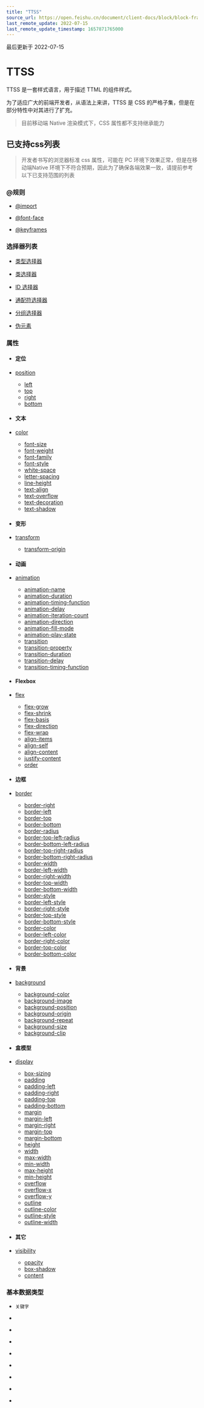 ```yaml
---
title: "TTSS"
source_url: https://open.feishu.cn/document/client-docs/block/block-frame/code-components-and-structure/view-layer/ttss/ttss
last_remote_update: 2022-07-15
last_remote_update_timestamp: 1657871765000
---
```

最后更新于 2022-07-15

# TTSS

TTSS 是一套样式语言，用于描述 TTML 的组件样式。

为了适应广大的前端开发者，从语法上来讲，TTSS 是 CSS 的严格子集，但是在部分特性中对其进行了扩充。
> 目前移动端 Native 渲染模式下，CSS 属性都不支持继承能力

## 已支持css列表

> 开发者书写的浏览器标准 css 属性，可能在 PC 环境下效果正常，但是在移动端Native 环境下不符合预期，因此为了确保各端效果一致，请提前参考以下已支持范围的列表

### @规则

-   [@import](https://open.feishu.cn/document/uAjLw4CM/uYjL24iN/block/block-frame/view-layer/ttss/rules/import)

-   [@font-face](https://open.feishu.cn/document/uAjLw4CM/uYjL24iN/block/block-frame/view-layer/ttss/rules/font-face)

-   [@keyframes](https://open.feishu.cn/document/uAjLw4CM/uYjL24iN/block/block-frame/view-layer/ttss/rules/keyframes)

### 选择器列表

-   [类型选择器](https://open.feishu.cn/document/uAjLw4CM/uYjL24iN/block/block-frame/view-layer/ttss/selector-list)
-   [类选择器](https://open.feishu.cn/document/uAjLw4CM/uYjL24iN/block/block-frame/view-layer/ttss/selector-list)
-   [ID 选择器](https://open.feishu.cn/document/uAjLw4CM/uYjL24iN/block/block-frame/view-layer/ttss/selector-list)

-   [通配符选择器](https://open.feishu.cn/document/uAjLw4CM/uYjL24iN/block/block-frame/view-layer/ttss/selector-list)

-   [分组选择器](https://open.feishu.cn/document/uAjLw4CM/uYjL24iN/block/block-frame/view-layer/ttss/selector-list)

-   [伪元素](https://open.feishu.cn/document/uAjLw4CM/uYjL24iN/block/block-frame/view-layer/ttss/selector-list)

### 属性

-   #### 定位

-   [position](https://open.feishu.cn/document/uAjLw4CM/uYjL24iN/block/block-frame/view-layer/ttss/attributes/position/position)
    -   [left](https://open.feishu.cn/document/uAjLw4CM/uYjL24iN/block/block-frame/view-layer/ttss/attributes/position/left)
    -   [top](https://open.feishu.cn/document/uAjLw4CM/uYjL24iN/block/block-frame/view-layer/ttss/attributes/position/top)
    -   [right](https://open.feishu.cn/document/uAjLw4CM/uYjL24iN/block/block-frame/view-layer/ttss/attributes/position/right)
    -   [bottom](https://open.feishu.cn/document/uAjLw4CM/uYjL24iN/block/block-frame/view-layer/ttss/attributes/position/bottom)

-   #### 文本

-   [color](https://open.feishu.cn/document/uAjLw4CM/uYjL24iN/block/block-frame/view-layer/ttss/attributes/text/color)
    -   [font-size](https://open.feishu.cn/document/uAjLw4CM/uYjL24iN/block/block-frame/view-layer/ttss/attributes/text/font-size)
    -   [font-weight](https://open.feishu.cn/document/uAjLw4CM/uYjL24iN/block/block-frame/view-layer/ttss/attributes/text/font-weight)
    -   [font-family](https://open.feishu.cn/document/uAjLw4CM/uYjL24iN/block/block-frame/view-layer/ttss/attributes/text/font-family)
    -   [font-style](https://open.feishu.cn/document/uAjLw4CM/uYjL24iN/block/block-frame/view-layer/ttss/attributes/text/font-style)
    -   [white-space](https://open.feishu.cn/document/uAjLw4CM/uYjL24iN/block/block-frame/view-layer/ttss/attributes/text/white-space)
    -   [letter-spacing](https://open.feishu.cn/document/uAjLw4CM/uYjL24iN/block/block-frame/view-layer/ttss/attributes/text/letter-spacing)
    -   [line-height](https://open.feishu.cn/document/uAjLw4CM/uYjL24iN/block/block-frame/view-layer/ttss/attributes/text/line-height)
    -   [text-align](https://open.feishu.cn/document/uAjLw4CM/uYjL24iN/block/block-frame/view-layer/ttss/attributes/text/text-align)
    -   [text-overflow](https://open.feishu.cn/document/uAjLw4CM/uYjL24iN/block/block-frame/view-layer/ttss/attributes/text/text-overflow)
    -   [text-decoration](https://open.feishu.cn/document/uAjLw4CM/uYjL24iN/block/block-frame/view-layer/ttss/attributes/text/text-decoration)
    -   [text-shadow](https://open.feishu.cn/document/uAjLw4CM/uYjL24iN/block/block-frame/view-layer/ttss/attributes/text/text-shadow)

-   #### 变形

-   [transform](https://open.feishu.cn/document/uAjLw4CM/uYjL24iN/block/block-frame/view-layer/ttss/attributes/transform/transform)
    -   [transform-origin](https://open.feishu.cn/document/uAjLw4CM/uYjL24iN/block/block-frame/view-layer/ttss/attributes/transform/transform-origin)

-   #### 动画

-   [animation](https://open.feishu.cn/document/uAjLw4CM/uYjL24iN/block/block-frame/view-layer/ttss/attributes/animation/animation)
    -   [animation-name](https://open.feishu.cn/document/uAjLw4CM/uYjL24iN/block/block-frame/view-layer/ttss/attributes/animation/animation-name)
    -   [animation-duration](https://open.feishu.cn/document/uAjLw4CM/uYjL24iN/block/block-frame/view-layer/ttss/attributes/animation/animation-duration)
    -   [animation-timing-function](https://open.feishu.cn/document/uAjLw4CM/uYjL24iN/block/block-frame/view-layer/ttss/attributes/animation/animation-timing-function)
    -   [animation-delay](https://open.feishu.cn/document/uAjLw4CM/uYjL24iN/block/block-frame/view-layer/ttss/attributes/animation/animation-delay)
    -   [animation-iteration-count](https://open.feishu.cn/document/uAjLw4CM/uYjL24iN/block/block-frame/view-layer/ttss/attributes/animation/animation-iteration-count)
    -   [animation-direction](https://open.feishu.cn/document/uAjLw4CM/uYjL24iN/block/block-frame/view-layer/ttss/attributes/animation/animation-direction)
    -   [animation-fill-mode](https://open.feishu.cn/document/uAjLw4CM/uYjL24iN/block/block-frame/view-layer/ttss/attributes/animation/animation-fill-mode)
    -   [animation-play-state](https://open.feishu.cn/document/uAjLw4CM/uYjL24iN/block/block-frame/view-layer/ttss/attributes/animation/animation-play-state)
    -   [transition](https://open.feishu.cn/document/uAjLw4CM/uYjL24iN/block/block-frame/view-layer/ttss/attributes/animation/transition)
    -   [transition-property](https://open.feishu.cn/document/uAjLw4CM/uYjL24iN/block/block-frame/view-layer/ttss/attributes/animation/transition-property)
    -   [transition-duration](https://open.feishu.cn/document/uAjLw4CM/uYjL24iN/block/block-frame/view-layer/ttss/attributes/animation/transition-duration)
    -   [transition-delay](https://open.feishu.cn/document/uAjLw4CM/uYjL24iN/block/block-frame/view-layer/ttss/attributes/animation/transition-delay)
    -   [transition-timing-function](https://open.feishu.cn/document/uAjLw4CM/uYjL24iN/block/block-frame/view-layer/ttss/attributes/animation/transition-timing-function)

-   #### Flexbox

-   [flex](https://open.feishu.cn/document/uAjLw4CM/uYjL24iN/block/block-frame/view-layer/ttss/attributes/flexbox/flex)
    -   [flex-grow](https://open.feishu.cn/document/uAjLw4CM/uYjL24iN/block/block-frame/view-layer/ttss/attributes/flexbox/flex-grow)
    -   [flex-shrink](https://open.feishu.cn/document/uAjLw4CM/uYjL24iN/block/block-frame/view-layer/ttss/attributes/flexbox/flex-shrink)
    -   [flex-basis](https://open.feishu.cn/document/uAjLw4CM/uYjL24iN/block/block-frame/view-layer/ttss/attributes/flexbox/flex-basis)
    -   [flex-direction](https://open.feishu.cn/document/uAjLw4CM/uYjL24iN/block/block-frame/view-layer/ttss/attributes/flexbox/flex-direction)
    -   [flex-wrap](https://open.feishu.cn/document/uAjLw4CM/uYjL24iN/block/block-frame/view-layer/ttss/attributes/flexbox/flex-wrap)
    -   [align-items](https://open.feishu.cn/document/uAjLw4CM/uYjL24iN/block/block-frame/view-layer/ttss/attributes/flexbox/align-items)
    -   [align-self](https://open.feishu.cn/document/uAjLw4CM/uYjL24iN/block/block-frame/view-layer/ttss/attributes/flexbox/align-self)
    -   [align-content](https://open.feishu.cn/document/uAjLw4CM/uYjL24iN/block/block-frame/view-layer/ttss/attributes/flexbox/align-content)
    -   [justify-content](https://open.feishu.cn/document/uAjLw4CM/uYjL24iN/block/block-frame/view-layer/ttss/attributes/flexbox/justify-content)
    -   [order](https://open.feishu.cn/document/uAjLw4CM/uYjL24iN/block/block-frame/view-layer/ttss/attributes/flexbox/order)

-   #### 边框

-   [border](https://open.feishu.cn/document/uAjLw4CM/uYjL24iN/block/block-frame/view-layer/ttss/attributes/border/border)
    -   [border-right](https://open.feishu.cn/document/uAjLw4CM/uYjL24iN/block/block-frame/view-layer/ttss/attributes/border/border-right)
    -   [border-left](https://open.feishu.cn/document/uAjLw4CM/uYjL24iN/block/block-frame/view-layer/ttss/attributes/border/border-left)
    -   [border-top](https://open.feishu.cn/document/uAjLw4CM/uYjL24iN/block/block-frame/view-layer/ttss/attributes/border/border-top)
    -   [border-bottom](https://open.feishu.cn/document/uAjLw4CM/uYjL24iN/block/block-frame/view-layer/ttss/attributes/border/border-bottom)
    -   [border-radius](https://open.feishu.cn/document/uAjLw4CM/uYjL24iN/block/block-frame/view-layer/ttss/attributes/border/border-radius)
    -   [border-top-left-radius](https://open.feishu.cn/document/uAjLw4CM/uYjL24iN/block/block-frame/view-layer/ttss/attributes/border/border-top-left-radius)
    -   [border-bottom-left-radius](https://open.feishu.cn/document/uAjLw4CM/uYjL24iN/block/block-frame/view-layer/ttss/attributes/border/border-bottom-left-radius)
    -   [border-top-right-radius](https://open.feishu.cn/document/uAjLw4CM/uYjL24iN/block/block-frame/view-layer/ttss/attributes/border/border-top-right-radius)
    -   [border-bottom-right-radius](https://open.feishu.cn/document/uAjLw4CM/uYjL24iN/block/block-frame/view-layer/ttss/attributes/border/border-bottom-right-radius)
    -   [border-width](https://open.feishu.cn/document/uAjLw4CM/uYjL24iN/block/block-frame/view-layer/ttss/attributes/border/border-width)
    -   [border-left-width](https://open.feishu.cn/document/uAjLw4CM/uYjL24iN/block/block-frame/view-layer/ttss/attributes/border/border-left-width)
    -   [border-right-width](https://open.feishu.cn/document/uAjLw4CM/uYjL24iN/block/block-frame/view-layer/ttss/attributes/border/border-right-width)
    -   [border-top-width](https://open.feishu.cn/document/uAjLw4CM/uYjL24iN/block/block-frame/view-layer/ttss/attributes/border/border-top-width)
    -   [border-bottom-width](https://open.feishu.cn/document/uAjLw4CM/uYjL24iN/block/block-frame/view-layer/ttss/attributes/border/border-bottom-width)
    -   [border-style](https://open.feishu.cn/document/uAjLw4CM/uYjL24iN/block/block-frame/view-layer/ttss/attributes/border/border-style)
    -   [border-left-style](https://open.feishu.cn/document/uAjLw4CM/uYjL24iN/block/block-frame/view-layer/ttss/attributes/border/border-left-style)
    -   [border-right-style](https://open.feishu.cn/document/uAjLw4CM/uYjL24iN/block/block-frame/view-layer/ttss/attributes/border/border-right-style)
    -   [border-top-style](https://open.feishu.cn/document/uAjLw4CM/uYjL24iN/block/block-frame/view-layer/ttss/attributes/border/border-top-style)
    -   [border-bottom-style](https://open.feishu.cn/document/uAjLw4CM/uYjL24iN/block/block-frame/view-layer/ttss/attributes/border/border-bottom-style)
    -   [border-color](https://open.feishu.cn/document/uAjLw4CM/uYjL24iN/block/block-frame/view-layer/ttss/attributes/border/border-color)
    -   [border-left-color](https://open.feishu.cn/document/uAjLw4CM/uYjL24iN/block/block-frame/view-layer/ttss/attributes/border/border-left-color)
    -   [border-right-color](https://open.feishu.cn/document/uAjLw4CM/uYjL24iN/block/block-frame/view-layer/ttss/attributes/border/border-right-color)
    -   [border-top-color](https://open.feishu.cn/document/uAjLw4CM/uYjL24iN/block/block-frame/view-layer/ttss/attributes/border/border-top-color)
    -   [border-bottom-color](https://open.feishu.cn/document/uAjLw4CM/uYjL24iN/block/block-frame/view-layer/ttss/attributes/border/border-bottom-color)

-   #### 背景

-   [background](https://open.feishu.cn/document/uAjLw4CM/uYjL24iN/block/block-frame/view-layer/ttss/attributes/background/background)
    -   [background-color](https://open.feishu.cn/document/uAjLw4CM/uYjL24iN/block/block-frame/view-layer/ttss/attributes/background/background-color)
    -   [background-image](https://open.feishu.cn/document/uAjLw4CM/uYjL24iN/block/block-frame/view-layer/ttss/attributes/background/background-image)
    -   [background-position](https://open.feishu.cn/document/uAjLw4CM/uYjL24iN/block/block-frame/view-layer/ttss/attributes/background/background-position)
    -   [background-origin](https://open.feishu.cn/document/uAjLw4CM/uYjL24iN/block/block-frame/view-layer/ttss/attributes/background/background-origin)
    -   [background-repeat](https://open.feishu.cn/document/uAjLw4CM/uYjL24iN/block/block-frame/view-layer/ttss/attributes/background/background-repeat)
    -   [background-size](https://open.feishu.cn/document/uAjLw4CM/uYjL24iN/block/block-frame/view-layer/ttss/attributes/background/background-size)
    -   [background-clip](https://open.feishu.cn/document/uAjLw4CM/uYjL24iN/block/block-frame/view-layer/ttss/attributes/background/background-clip)

-   #### 盒模型

-   [display](https://open.feishu.cn/document/uAjLw4CM/uYjL24iN/block/block-frame/view-layer/ttss/attributes/box-model/display)
    -   [box-sizing](https://open.feishu.cn/document/uAjLw4CM/uYjL24iN/block/block-frame/view-layer/ttss/attributes/box-model/box-sizing)
    -   [padding](https://open.feishu.cn/document/uAjLw4CM/uYjL24iN/block/block-frame/view-layer/ttss/attributes/box-model/padding)
    -   [padding-left](https://open.feishu.cn/document/uAjLw4CM/uYjL24iN/block/block-frame/view-layer/ttss/attributes/box-model/padding-left)
    -   [padding-right](https://open.feishu.cn/document/uAjLw4CM/uYjL24iN/block/block-frame/view-layer/ttss/attributes/box-model/padding-right)
    -   [padding-top](https://open.feishu.cn/document/uAjLw4CM/uYjL24iN/block/block-frame/view-layer/ttss/attributes/box-model/padding-top)
    -   [padding-bottom](https://open.feishu.cn/document/uAjLw4CM/uYjL24iN/block/block-frame/view-layer/ttss/attributes/box-model/padding-bottom)
    -   [margin](https://open.feishu.cn/document/uAjLw4CM/uYjL24iN/block/block-frame/view-layer/ttss/attributes/box-model/margin)
    -   [margin-left](https://open.feishu.cn/document/uAjLw4CM/uYjL24iN/block/block-frame/view-layer/ttss/attributes/box-model/margin-left)
    -   [margin-right](https://open.feishu.cn/document/uAjLw4CM/uYjL24iN/block/block-frame/view-layer/ttss/attributes/box-model/margin-right)
    -   [margin-top](https://open.feishu.cn/document/uAjLw4CM/uYjL24iN/block/block-frame/view-layer/ttss/attributes/box-model/margin-top)
    -   [margin-bottom](https://open.feishu.cn/document/uAjLw4CM/uYjL24iN/block/block-frame/view-layer/ttss/attributes/box-model/margin-bottom)
    -   [height](https://open.feishu.cn/document/uAjLw4CM/uYjL24iN/block/block-frame/view-layer/ttss/attributes/box-model/height)
    -   [width](https://open.feishu.cn/document/uAjLw4CM/uYjL24iN/block/block-frame/view-layer/ttss/attributes/box-model/width)
    -   [max-width](https://open.feishu.cn/document/uAjLw4CM/uYjL24iN/block/block-frame/view-layer/ttss/attributes/box-model/max-width)
    -   [min-width](https://open.feishu.cn/document/uAjLw4CM/uYjL24iN/block/block-frame/view-layer/ttss/attributes/box-model/min-width)
    -   [max-height](https://open.feishu.cn/document/uAjLw4CM/uYjL24iN/block/block-frame/view-layer/ttss/attributes/box-model/max-height)
    -   [min-height](https://open.feishu.cn/document/uAjLw4CM/uYjL24iN/block/block-frame/view-layer/ttss/attributes/box-model/min-height)
    -   [overflow](https://open.feishu.cn/document/uAjLw4CM/uYjL24iN/block/block-frame/view-layer/ttss/attributes/box-model/overflow)
    -   [overflow-x](https://open.feishu.cn/document/uAjLw4CM/uYjL24iN/block/block-frame/view-layer/ttss/attributes/box-model/overflow-x)
    -   [overflow-y](https://open.feishu.cn/document/uAjLw4CM/uYjL24iN/block/block-frame/view-layer/ttss/attributes/box-model/overflow-y)
    -   [outline](https://open.feishu.cn/document/uAjLw4CM/uYjL24iN/block/block-frame/view-layer/ttss/attributes/box-model/outline)
    -   [outline-color](https://open.feishu.cn/document/uAjLw4CM/uYjL24iN/block/block-frame/view-layer/ttss/attributes/box-model/outline-color)
    -   [outline-style](https://open.feishu.cn/document/uAjLw4CM/uYjL24iN/block/block-frame/view-layer/ttss/attributes/box-model/outline-style)
    -   [outline-width](https://open.feishu.cn/document/uAjLw4CM/uYjL24iN/block/block-frame/view-layer/ttss/attributes/box-model/outline-width)

-   #### 其它

-   [visibility](https://open.feishu.cn/document/uAjLw4CM/uYjL24iN/block/block-frame/view-layer/ttss/attributes/other/visibility)
    -   [opacity](https://open.feishu.cn/document/uAjLw4CM/uYjL24iN/block/block-frame/view-layer/ttss/attributes/other/opacity)
    -   [box-shadow](https://open.feishu.cn/document/uAjLw4CM/uYjL24iN/block/block-frame/view-layer/ttss/attributes/other/box-shadow)
    -   [content](https://open.feishu.cn/document/uAjLw4CM/uYjL24iN/block/block-frame/view-layer/ttss/attributes/other/content)

### 基本数据类型

-   `关键字`

-   [<angle>](https://open.feishu.cn/document/uAjLw4CM/uYjL24iN/block/block-frame/view-layer/ttss/basic-data-type/angle)

-   [<color>](https://open.feishu.cn/document/uAjLw4CM/uYjL24iN/block/block-frame/view-layer/ttss/basic-data-type/color)

-   [<number>](https://open.feishu.cn/document/uAjLw4CM/uYjL24iN/block/block-frame/view-layer/ttss/basic-data-type/number)

-   [<length>](https://open.feishu.cn/document/uAjLw4CM/uYjL24iN/block/block-frame/view-layer/ttss/basic-data-type/length)

-   [<percentage>](https://open.feishu.cn/document/uAjLw4CM/uYjL24iN/block/block-frame/view-layer/ttss/basic-data-type/percentage)

-   [<string>](https://open.feishu.cn/document/uAjLw4CM/uYjL24iN/block/block-frame/view-layer/ttss/basic-data-type/string)

-   [<time>](https://open.feishu.cn/document/uAjLw4CM/uYjL24iN/block/block-frame/view-layer/ttss/basic-data-type/time)

-   [<gradient>](https://open.feishu.cn/document/uAjLw4CM/uYjL24iN/block/block-frame/view-layer/ttss/basic-data-type/gradient)
